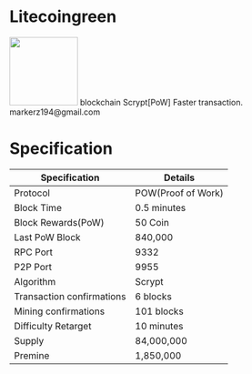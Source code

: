<h1>Litecoingreen</h1>

<img src="https://www.img.in.th/images/6da7e6dd18b75e5b6cbc3327172697b9.png" width="120px" height="120px">
blockchain Scrypt[PoW]  Faster transaction.
<br>
markerz194@gmail.com


<h1>Specification</h1>

| Specification  | Details |
| ------------- | ------------- |
Protocol	|	POW(Proof of Work)	|
Block Time	|	0.5 minutes	|
Block Rewards(PoW)	|	50 Coin	|
Last PoW Block	|	840,000	|
RPC Port	|	9332	|
P2P Port	|	9955	|
Algorithm	|	Scrypt	|
Transaction confirmations	|	6 blocks	|
Mining confirmations	|	101 blocks	|
Difficulty Retarget	|	10 minutes	|
Supply	|	84,000,000	|
Premine	|	1,850,000	|
